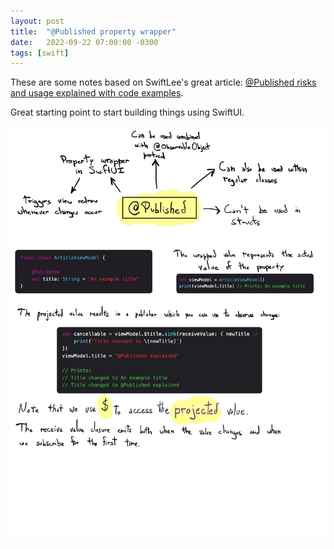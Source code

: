 ```yaml
---
layout: post
title:  "@Published property wrapper"
date:   2022-09-22 07:00:00 -0300
tags: [swift]
---
```


These are some notes based on SwiftLee's great article: [@Published risks and usage explained with code examples](https://www.avanderlee.com/swiftui/published-property-wrapper/).

Great starting point to start building things using SwiftUI.

![published-notes](/resources/published_property_wrapper/published_property_wrapper.jpg)